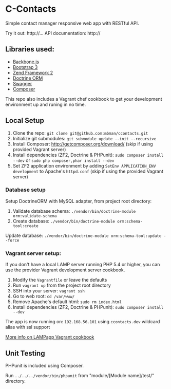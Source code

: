 # C-Contacts

Simple contact manager responsive web app with RESTful API.

Try it out: http://...
API documentation: http://

## Libraries used:

- [Backbone.js](http://backbonejs.org/)
- [Bootstrap 3](http://getbootstrap.com/)
- [Zend Framework 2](http://framework.zend.com/)
- [Doctrine ORM](http://www.doctrine-project.org/)
- [Swagger](https://developers.helloreverb.com/swagger/)
- [Composer](http://getcomposer.org/)

This repo also includes a Vagrant chef cookbook to get your development
environment up and runing in no time.

## Local Setup

  1. Clone the repo: `git clone git@github.com:mbman/ccontacts.git`
  2. Initialize git submodules: `git submodule update --init --recursive`
  4. Install Composer: http://getcomposer.org/download/ (skip if using provided Vagrant server)
  5. Install dependencies (ZF2, Doctrine & PHPunit): `sudo composer install --dev` or `sudo php composer,phar install --dev`
  6. Set ZF2 application environment by adding `SetEnv APPLICATION_ENV development` to Apache's `httpd.conf` (skip if using the provided Vagrant server)

### Database setup

Setup DoctrineORM with MySQL adapter, from project root directory:

  1. Validate database schema: `./vendor/bin/doctrine-module orm:validate-schema`
  2.  Create database: `./vendor/bin/doctrine-module orm:schema-tool:create`

Update database: `./vendor/bin/doctrine-module orm:schema-tool:update --force`

### Vagrant server setup:

If you don't have a local LAMP server running PHP 5.4 or higher,
you can use the provider Vagrant development server cookbook.

  1. Modify the `Vagrantfile` or leave the defaults
  2. Run `vagrant up` from the project root directory
  3. SSH into your server: `vagrant ssh`
  4. Go to web root: `cd /var/www/`
  5. Remove Apache's default html: `sudo rm index.html`
  6. Install dependencies (ZF2, Doctrine & PHPunit): `sudo composer install --dev`

The app is now running on: `192.168.56.101` using `ccontacts.dev` wildcard alias with ssl support

[More info on LAMPapp Vagrant cookbook](https://github.com/mbman/lampapp-vagrant)

## Unit Testing

PHPunit is included using Composer.

Run `../../../vendor/bin/phpunit` from "module/[Module name]/test/" directory.